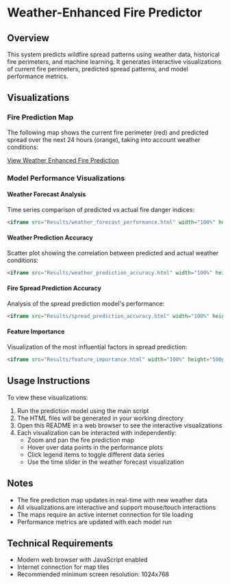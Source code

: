 # Weather-Enhanced Fire Predictor

## Overview

This system predicts wildfire spread patterns using weather data, historical fire perimeters, and machine learning. It generates interactive visualizations of current fire perimeters, predicted spread patterns, and model performance metrics.

## Visualizations

### Fire Prediction Map

The following map shows the current fire perimeter (red) and predicted spread over the next 24 hours (orange), taking into account weather conditions:

[View Weather Enhanced Fire Prediction](https://htmlpreview.github.io/?https://github.com/MohamedIKenedy/California-fires-2025-analysis-and-prediction/blob/main/Results/weather_enhanced_fire_prediction.html)
### Model Performance Visualizations

#### Weather Forecast Analysis

Time series comparison of predicted vs actual fire danger indices:

```html
<iframe src="Results/weather_forecast_performance.html" width="100%" height="500px" frameborder="0"></iframe>
```

#### Weather Prediction Accuracy

Scatter plot showing the correlation between predicted and actual weather conditions:

```html
<iframe src="Results/weather_prediction_accuracy.html" width="100%" height="500px" frameborder="0"></iframe>
```

#### Fire Spread Prediction Accuracy

Analysis of the spread prediction model's performance:

```html
<iframe src="Results/spread_prediction_accuracy.html" width="100%" height="500px" frameborder="0"></iframe>
```

#### Feature Importance

Visualization of the most influential factors in spread prediction:

```html
<iframe src="Results/feature_importance.html" width="100%" height="500px" frameborder="0"></iframe>
```

## Usage Instructions

To view these visualizations:

1. Run the prediction model using the main script
2. The HTML files will be generated in your working directory
3. Open this README in a web browser to see the interactive visualizations
4. Each visualization can be interacted with independently:
   - Zoom and pan the fire prediction map
   - Hover over data points in the performance plots
   - Click legend items to toggle different data series
   - Use the time slider in the weather forecast visualization

## Notes

- The fire prediction map updates in real-time with new weather data
- All visualizations are interactive and support mouse/touch interactions
- The maps require an active internet connection for tile loading
- Performance metrics are updated with each model run

## Technical Requirements

- Modern web browser with JavaScript enabled
- Internet connection for map tiles
- Recommended minimum screen resolution: 1024x768

